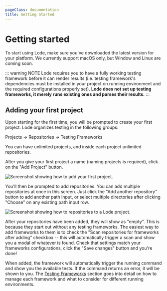 ```yaml
---
pageClass: documentation
title: Getting Started
---
```


# Getting started

To start using Lode, make sure you've downloaded the latest version for your platform. We currently support macOS only, but Window and Linux are coming soon.

::: warning NOTE
Lode requires you to have a fully working testing framework before it can render results (i.e. testing framework's dependencies must be installed in your project on running environment and the required configurations properly set). **Lode does not set up testing frameworks, it merely runs existing ones and parses their results.**
:::

## Adding your first project

Upon starting for the first time, you will be prompted to create your first project. Lode organizes testing in the following groups:

Projects → Repositories → Testing Frameworks

You can have unlimited projects, and inside each project unlimited repositories.

After you give your first project a name (naming projects is required), click on the "Add Project" button.

<span class="image-wrapper resize-75">
    <img :src="$withBase('/documentation/light-mac--add-first-project.png')" alt="Screenshot showing how to add your first project.">
</span>

You'll then be prompted to add repositories. You can add multiple repositories at once in this screen. Just click the "Add another repository" button to add another path input, or select multiple directories after clicking "Choose" on any existing path input row.

<span class="image-wrapper resize-75">
    <img :src="$withBase('/documentation/light-mac--add-repositories.png')" alt="Screenshot showing how to repositories to a Lode project.">
</span>

After your repositories have been added, they will show as "empty". This is because they start out without any testing frameworks. The easiest way to add frameworks to them is to check the "Scan repositories for frameworks after adding" checkbox -- this will automatically trigger a scan and show you a modal of whatever is found. Check that settings match your frameworks configurations, click the "Save changes" button and you're done!

When added, the framework will automatically trigger the running command and show you the available tests. If the command returns an error, it will be shown to you. The [Testing Frameworks](/documentation/frameworks.html) section goes into detail on how to manage each framework and what to consider for different running environments.
